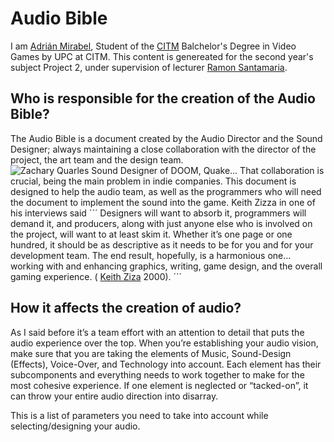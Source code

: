 # Audio Bible

I am [Adrián Mirabel](https://www.linkedin.com/in/m1r4b3l/), Student of the [CITM](https://www.citm.upc.edu/ing/estudis/graus-videojocs/) Balchelor's Degree in Video Games by UPC at CITM. This content is genereated for the second year's subject Project 2, under supervision of lecturer [Ramon Santamaria](https://www.linkedin.com/in/raysan/).

## Who is responsible for the creation of the Audio Bible?

The Audio Bible is a document created by the Audio Director and the Sound Designer; always maintaining a close collaboration with the director of the project, the art team and the design team. ![Zachary Quarles Sound Designer of DOOM, Quake...](https://www.google.com/searchq=Zachary+Quarles&rlz=1C1GGRV_enES751ES751&sxsrf=ALeKk03JDt4X8xr01Of_5V4n1VcyiU_zZQ:1583266133016&source=lnms&tbm=isch&sa=X&ved=2ahUKEwj7xsX7jf_nAhVCqxoKHYW3Cq8Q_AUoAXoECAsQAw&biw=1920&bih=975#imgrc=EIh6tBB37SmWYM)
That collaboration is crucial, being the main problem in indie companies.
This document is designed to help the audio team, as well as the programmers who will need the document to implement the sound into the game. 
Keith Zizza in one of his interviews said
´´´ 
Designers will want to absorb it, programmers will demand it, and producers, along with just anyone else who is involved on the project, will want to at least skim it. Whether it’s one page or one hundred, it should be as descriptive as it needs to be for you and for your development team. The end result, hopefully, is a harmonious one… working with and enhancing graphics, writing, game design, and the overall gaming experience. ( [Keith Ziza](https://en.wikipedia.org/wiki/Keith_Zizza) 2000).
´´´

## How it affects the creation of audio?

As I said before it’s a team effort with an attention to detail that puts the audio experience over the top.  When you’re establishing your audio vision, make sure that you are taking the elements of Music, Sound-Design (Effects), Voice-Over, and Technology into account.  Each element has their subcomponents and everything needs to work together to make for the most cohesive experience.  If one element is neglected or “tacked-on”, it can throw your entire audio direction into disarray.

This is a list of parameters you need to take into account while selecting/designing your audio.





